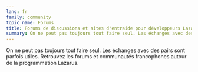 ```yaml
---
lang: fr
family: community
topic_name: Forums
title: Forums de discussions et sites d'entraide pour développeurs Lazarus
summary: On ne peut pas toujours tout faire seul. Les échanges avec des pairs sont parfois utiles. Retrouvez les forums et communautés francophones autour de la programmation Lazarus.
---
```

On ne peut pas toujours tout faire seul. Les échanges avec des pairs sont parfois utiles. Retrouvez les forums et communautés francophones autour de la programmation Lazarus.